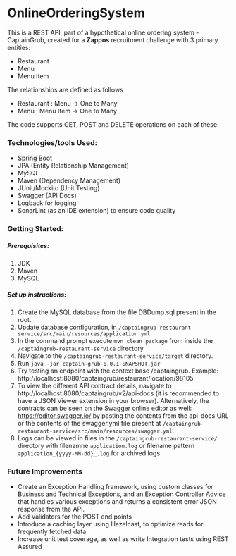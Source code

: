 # OnlineOrderingSystem

This is a REST API, part of a hypothetical online ordering system - CaptainGrub, created for a __Zappos__ recruitment challenge with 3 primary entities:
* Restaurant
* Menu
* Menu Item

The relationships are defined as follows
* Restaurant : Menu -> One to Many
* Menu : Menu Item -> One to Many

The code supports GET, POST and DELETE operations on each of these

### Technologies/tools Used:
* Spring Boot
* JPA (Entity Relationship Management)
* MySQL
* Maven (Dependency Management)
* JUnit/Mockito (Unit Testing)
* Swagger (API Docs)
* Logback for logging
* SonarLint (as an IDE extension) to ensure code quality

### Getting Started:
##### Prerequisites:
1. JDK
1. Maven
1. MySQL

##### Set up instructions:
1. Create the MySQL database from the file DBDump.sql present in the root.
1. Update database configuration, in `/captaingrub-restaurant-service/src/main/resources/application.yml`
1. In the command prompt execute `mvn clean package` from inside the `/captaingrub-restaurant-service` directory
1. Navigate to the `/captaingrub-restaurant-service/target` directory.
1. Run `java -jar captain-grub-0.0.1-SNAPSHOT.jar`
1. Try testing an endpoint with the context base /captaingrub. Example: http://localhost:8080/captaingrub/restaurant/location/98105
1. To view the different API contract details, navigate to http://localhost:8080/captaingrub/v2/api-docs (it is recommended to have a JSON Viewer extension in your browser). Alternatively, the contracts can be seen on the Swagger online editor as well: https://editor.swagger.io/ by pasting the contents from the api-docs URL or the contents of the swagger.yml file present at `/captaingrub-restaurant-service/src/main/resources/swagger.yml`.
1. Logs can be viewed in files in the `/captaingrub-restaurant-service/` directory with filenamne `application.log` or filename pattern `application_{yyyy-MM-dd}_.log` for archived logs

### Future Improvements
* Create an Exception Handling framework, using custom classes for Business and Technical Exceptions, and an Exception Controller Advice that handles various exceptions and returns a consistent error JSON response from the API.
* Add Validators for the POST end points
* Introduce a caching layer using Hazelcast, to optimize reads for frequently fetched data
* Increase unit test coverage, as well as write Integration tests using REST Assured

